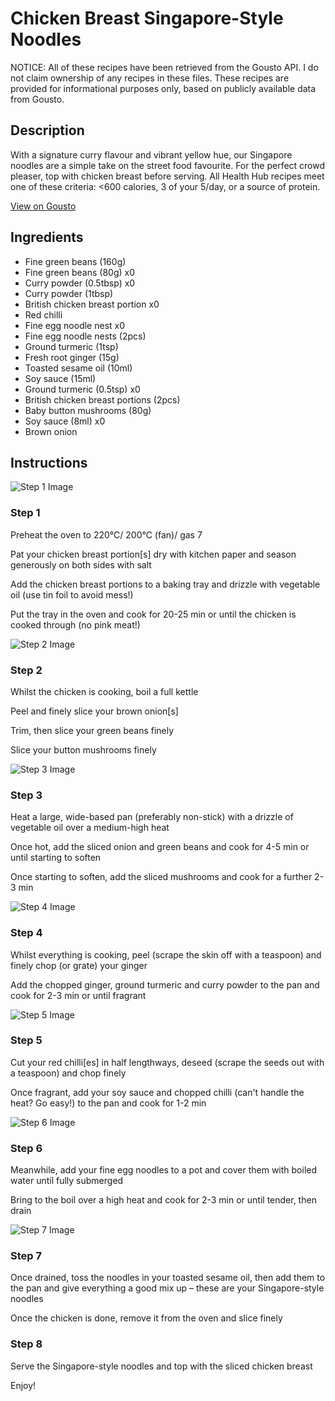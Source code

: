 # Chicken Breast Singapore-Style Noodles

NOTICE: All of these recipes have been retrieved from the Gousto API. I do not claim ownership of any recipes in these files. These recipes are provided for informational purposes only, based on publicly available data from Gousto.

## Description

With a signature curry flavour and vibrant yellow hue, our Singapore noodles are a simple take on the street food favourite. For the perfect crowd pleaser, top with chicken breast before serving. All Health Hub recipes meet one of these criteria: <600 calories, 3 of your 5/day, or a source of protein.

[View on Gousto](https://www.gousto.co.uk/recipes/cookbook/chicken-breast-singapore-style-noodles)

## Ingredients

- Fine green beans (160g)
- Fine green beans (80g) x0
- Curry powder (0.5tbsp) x0
- Curry powder (1tbsp)
- British chicken breast portion x0
- Red chilli
- Fine egg noodle nest x0
- Fine egg noodle nests (2pcs)
- Ground turmeric (1tsp)
- Fresh root ginger (15g)
- Toasted sesame oil (10ml)
- Soy sauce (15ml)
- Ground turmeric (0.5tsp) x0
- British chicken breast portions (2pcs)
- Baby button mushrooms (80g)
- Soy sauce (8ml) x0
- Brown onion

## Instructions

![Step 1 Image](https://production-media.gousto.co.uk/cms/recipe-step-image/step-1-1723628946663-x200.jpg)

### Step 1

Preheat the oven to 220°C/ 200°C (fan)/ gas 7

Pat your chicken breast portion[s] dry with kitchen paper and season generously on both sides with salt

Add the chicken breast portions to a baking tray and drizzle with vegetable oil (use tin foil to avoid mess!)

Put the tray in the oven and cook for 20-25 min or until the chicken is cooked through (no pink meat!)

![Step 2 Image](https://production-media.gousto.co.uk/cms/recipe-step-image/Step-2-1722500141594-x200.jpg)

### Step 2

Whilst the chicken is cooking, boil a full kettle

Peel and finely slice your brown onion[s]

Trim, then slice your green beans finely

Slice your button mushrooms finely

![Step 3 Image](https://production-media.gousto.co.uk/cms/recipe-step-image/Step-3-1722500148525-x200.jpg)

### Step 3

Heat a large, wide-based pan (preferably non-stick) with a drizzle of vegetable oil over a medium-high heat

Once hot, add the sliced onion and green beans and cook for 4-5 min or until starting to soften

Once starting to soften, add the sliced mushrooms and cook for a further 2-3 min

![Step 4 Image](https://production-media.gousto.co.uk/cms/recipe-step-image/Step-4-1722500155704-x200.jpg)

### Step 4

Whilst everything is cooking, peel (scrape the skin off with a teaspoon) and finely chop (or grate) your ginger

Add the chopped ginger, ground turmeric and curry powder to the pan and cook for 2-3 min or until fragrant

![Step 5 Image](https://production-media.gousto.co.uk/cms/recipe-step-image/Step-5-1722500161831-x200.jpg)

### Step 5

Cut your red chilli[es] in half lengthways, deseed (scrape the seeds out with a teaspoon) and chop finely

Once fragrant, add your soy sauce and chopped chilli (can't handle the heat? Go easy!) to the pan and cook for 1-2 min

![Step 6 Image](https://production-media.gousto.co.uk/cms/recipe-step-image/Step-6-1723708429621-x200.jpg)

### Step 6

Meanwhile, add your fine egg noodles to a pot and cover them with boiled water until fully submerged

Bring to the boil over a high heat and cook for 2-3 min or until tender, then drain

![Step 7 Image](https://production-media.gousto.co.uk/cms/recipe-step-image/Step-7-1723652372938-x200.jpg)

### Step 7

Once drained, toss the noodles in your toasted sesame oil, then add them to the pan and give everything a good mix up – these are your Singapore-style noodles

Once the chicken is done, remove it from the oven and slice finely

### Step 8

Serve the Singapore-style noodles and top with the sliced chicken breast

Enjoy!

